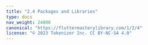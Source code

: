 ```yaml
---
title: "2.4 Packages and Libraries"
type: docs
nav_weight: 24000
canonical: "https://fluttermasterylibrary.com/1/2/4"
license: "© 2023 Tokenizer Inc. CC BY-NC-SA 4.0"
---
```

